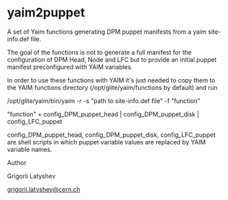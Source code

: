 yaim2puppet
===========

A set of Yaim functions generating DPM puppet manifests from a yaim site-info.def file.

The goal of the functions is not to generate a full manifest for the configuration of DPM Head, Node and LFC but to provide an initial puppet manifest preconfigured with YAIM variables.

In order to use these functions with YAIM  it's just needed to copy them to the YAIM functions directory (/opt/glite/yaim/functions by default) and run

/opt/glite/yaim/bin/yaim -r -s "path to site-info.def file" -f "function"

"function" = config_DPM_puppet_head | config_DPM_puppet_disk | config_LFC_puppet

config_DPM_puppet_head, config_DPM_puppet_disk, config_LFC_puppet are shell scripts in which puppet variable values are replaced by YAIM variable names.


Author 

Grigorii Latyshev

grigorii.latyshev@cern.ch 


